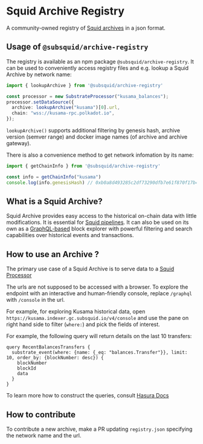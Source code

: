 # Squid Archive Registry

A community-owned registry of [Squid archives](https://github.com/subsquid/squid/tree/master/substrate-archive) in a json format. 

## Usage of `@subsquid/archive-registry`

The registry is available as an npm package `@subsquid/archive-registry`. It can be used to conveniently access registry files and e.g. lookup a Squid Archive by network name:

```typescript
import { lookupArchive } from '@subsquid/archive-registry'

const processor = new SubstrateProcessor("kusama_balances");
processor.setDataSource({
  archive: lookupArchive("kusama")[0].url, 
  chain: "wss://kusama-rpc.polkadot.io",
});

```

`lookupArchive()` supports additional filtering by genesis hash, archive version (semver range) and docker image names (of archive and archive gateway).

There is also a convenience method to get network infomation by its name:
```typescript
import { getChainInfo } from '@subsquid/archive-registry'

const info = getChainInfo("kusama")
console.log(info.genesisHash) // 0xb0a8d493285c2df73290dfb7e61f870f17b41801197a149ca93654499ea3dafe
```



## What is a Squid Archive?

Squid Archive provides easy access to the historical on-chain data with little modifications. It is essential for [Squid pipelines](https://github.com/subsquid/squid-template). It can also be used on its own as a [GraphQL-based](https://graphql.org/) block explorer with powerful filtering and search capabilities over historical events and transactions.


## How to use an Archive ?

The primary use case of a Squid Archive is to serve data to a [Squid Processor](https://github.com/subsquid/squid/tree/master/substrate-processor)

The urls are not supposed to be accessed with a browser. To explore the endpoint with an interactive and human-friendly console, replace `/graphql` with `/console` in the url. 

For example, for exploring Kusama historical data, open `https://kusama.indexer.gc.subsquid.io/v4/console` and use the pane on right hand side to filter (`where:`) and pick the fields of interest.

For example, the following query will return details on the last 10 transfers:

```gql
query RecentBalancesTransfers {
  substrate_event(where: {name: {_eq: "balances.Transfer"}}, limit: 10, order_by: {blockNumber: desc}) {
    blockNumber
    blockId
    data
  }
}
```

To learn more how to construct the queries, consult [Hasura Docs](https://hasura.io/docs/latest/graphql/core/databases/postgres/queries/index.html)

## How to contribute

To contribute a new archive, make a PR updating `registry.json` specifying the network name and the url.
